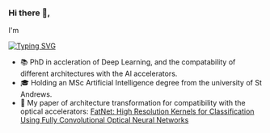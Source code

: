 ### Hi there 👋, 
I'm 

<a href="https://git.io/typing-svg"><img src="https://readme-typing-svg.herokuapp.com?font=DEJAVU+SANS+MONO&pause=1000&color=00F706&background=000000&multiline=true&width=435&lines=Dr+Riad+Ibadulla.+Computer+Vision+%7C+Deep+Learning" alt="Typing SVG" /></a>

* 📚 PhD in accleration of Deep Learning, and the compatability of different architectures with the AI accelerators.
* 🎓 Holding an MSc Artificial Intelligence degree from the university of St Andrews.
* 📝 My paper of architecture transformation for compatibility with the optical accelerators: <a href="https://www.mdpi.com/2673-2688/4/2/18">FatNet: High Resolution Kernels for Classification Using Fully Convolutional Optical Neural Networks</a>
